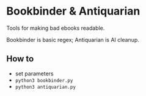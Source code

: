 # Bookbinder & Antiquarian

Tools for making bad ebooks readable.

Bookbinder is basic regex; Antiquarian is AI cleanup.

## How to

-   set parameters
-   `python3 bookbinder.py`
-   `python3 antiquarian.py`
